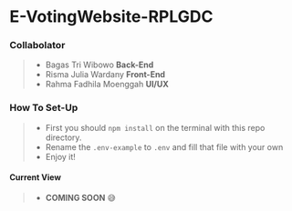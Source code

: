# E-VotingWebsite-RPLGDC

### Collabolator
>- Bagas Tri Wibowo **Back-End**<br>
>- Risma Julia Wardany **Front-End**<br>
>- Rahma Fadhila Moenggah **UI/UX**<br>

### How To Set-Up
>- First you should `npm install` on the terminal with this repo directory.
>- Rename the `.env-example` to `.env` and fill that file with your own
>- Enjoy it!

#### Current View
>- **COMING SOON** :sweat_smile:
